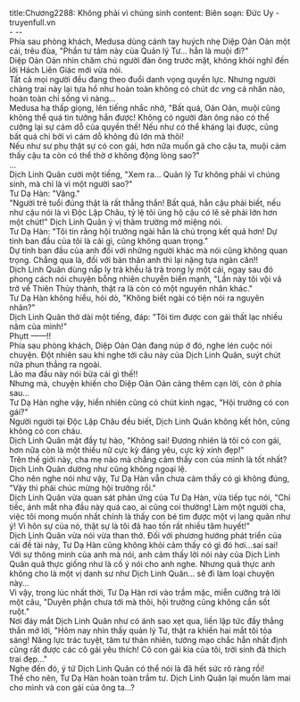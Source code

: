 title:Chương2288: Không phải vì chúng sinh
content:
Biên soạn: Đức Uy - truyenfull.vn<br>- --<br>Phía sau phòng khách, Medusa dùng cánh tay huých nhẹ Diệp Oản Oản một cái, trêu đùa, "Phần tư tâm này của Quản lý Tư... hẳn là muội đi?"<br>Diệp Oản Oản nhìn chăm chú người đàn ông trước mặt, không khỏi nghĩ đến lời Hách Liên Giác mới vừa nói.<br>Tất cả mọi người đều đang theo đuổi danh vọng quyền lực. Nhưng người chàng trai này lại tựa hồ như hoàn toàn không có chút d*c v*ng cá nhân nào, hoàn toàn chỉ sống vì nàng...<br>Medusa hạ thấp giọng, lên tiếng nhắc nhở, "Bất quá, Oản Oản, muội cũng không thể quá tin tưởng hắn được! Không có người đàn ông nào có thể cưỡng lại sự cám dỗ của quyền thế! Nếu như có thể kháng lại được, cũng bất quá chỉ bởi vì cám dỗ không đủ lớn mà thôi!<br>Nếu như sư phụ thật sự có con gái, hơn nữa muốn gả cho cậu ta, muội cảm thấy cậu ta còn có thể thờ ơ không động lòng sao?"<br>...<br>Dịch Linh Quân cười một tiếng, "Xem ra... Quản lý Tư không phải vì chúng sinh, mà chỉ là vì một người sao?"<br>Tư Dạ Hàn: "Vâng."<br>"Người trẻ tuổi đúng thật là rất thẳng thắn! Bất quá, hẳn cậu phải biết, nếu như cậu nói là vì Độc Lập Châu, tỷ lệ tôi ủng hộ cậu có lẽ sẽ phải lớn hơn một chút!" Dịch Linh Quân ý vị thâm trường mở miệng nói.<br>Tư Dạ Hàn: "Tôi tin rằng hội trưởng ngài hẳn là chú trọng kết quả hơn! Dự tính ban đầu của tôi là cái gì, cũng không quan trọng."<br>Dự tính ban đầu của anh đối với những người khác mà nói cũng không quan trọng. Chẳng qua là, đối với bản thân anh thì lại nặng tựa ngàn cân!!<br>Dịch Linh Quân dùng nắp ly trà khều lá trà trong ly một cái, ngay sau đó phong cách nói chuyện bỗng nhiên chuyển biến mạnh, "Lần này tôi vội vã trở về Thiên Thủy thành, thật ra là còn có một nguyên nhân khác."<br>Tư Dạ Hàn không hiểu, hỏi dò, "Không biết ngài có tiện nói ra nguyên nhân?"<br>Dịch Linh Quân thở dài một tiếng, đáp: "Tôi tìm được con gái thất lạc nhiều năm của mình!"<br>Phụtt ——!!<br>Phía sau phòng khách, Diệp Oản Oản đang núp ở đó, nghe lén cuộc nói chuyện. Đột nhiên sau khi nghe tới câu này của Dịch Linh Quân, suýt chút nữa phun thẳng ra ngoài.<br>Lão ma đầu này nói bừa cái gì thế!!<br>Nhưng mà, chuyện khiến cho Diệp Oản Oản càng thêm cạn lời, còn ở phía sau...<br>Tư Dạ Hàn nghe vậy, hiển nhiên cũng có chút kinh ngạc, "Hội trưởng có con gái?"<br>Người người tại Độc Lập Châu đều biết, Dịch Linh Quân không kết hôn, cũng không có con cháu.<br>Dịch Linh Quân mặt đầy tự hào, "Không sai! Đương nhiên là tôi có con gái, hơn nữa còn là một thiếu nữ cực kỳ đáng yêu, cực kỳ xinh đẹp!"<br>Trên thế giới này, cha mẹ nào mà chẳng cảm thấy con của mình là tốt nhất? Dịch Linh Quân dường như cũng không ngoại lệ.<br>Cho nên nghe nói như vậy, Tư Dạ Hàn vẫn chưa cảm thấy có gì không đúng, "Vậy thì phải chúc mừng hội trưởng rồi."<br>Dịch Linh Quân vừa quan sát phản ứng của Tư Dạ Hàn, vừa tiếp tục nói, "Chỉ tiếc, ánh mắt nha đầu này quá cao, ai cũng coi thường! Làm một người cha, việc tôi mong muốn nhất chính là thấy con bé tìm được một vị lang quân như ý! Vì hôn sự của nó, thật sự là tôi đã hao tốn rất nhiều tâm huyết!"<br>Dịch Linh Quân vừa nói vừa than thở. Đối với phương hướng phát triển của cái đề tài này, Tư Dạ Hàn cũng không khỏi cảm thấy có gì đó hơi...sai sai!<br>Với sự thông minh của anh mà nói, anh cảm thấy lời nói này của Dịch Linh Quân quả thực giống như là cố ý nói cho anh nghe. Nhưng quả thực anh không cho là một vị danh sư như Dịch Linh Quân... sẽ đi làm loại chuyện này...<br>Vì vậy, trong lúc nhất thời, Tư Dạ Hàn rơi vào trầm mặc, miễn cưỡng trả lời một câu, "Duyên phận chưa tới mà thôi, hội trưởng cũng không cần sốt ruột."<br>Nơi đáy mắt Dịch Linh Quân như có ánh sao xẹt qua, liền lập tức đầy thẳng thắn mở lời, "Hôm nay nhìn thấy quản lý Tư, thật ra khiến hai mắt tôi tỏa sáng! Năng lực trác tuyệt, tâm tư thản nhiên, tướng mạo chắc hẳn nhất định cũng rất được các cô gái yêu thích! Cô con gái kia của tôi, trời sinh đã thích trai đẹp..."<br>Nghe đến đó, ý tứ Dịch Linh Quân có thể nói là đã hết sức rõ ràng rồi!<br>Thế cho nên, Tư Dạ Hàn hoàn toàn trầm tư. Dịch Linh Quân lại muốn làm mai cho mình và con gái của ông ta...?